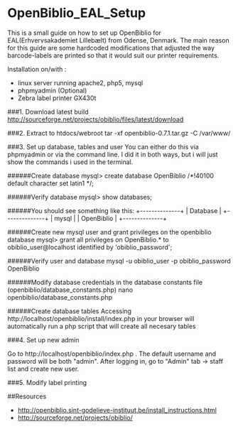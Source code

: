 OpenBiblio_EAL_Setup
====================

This is a small guide on how to set up OpenBiblio for EAL(Erhvervsakademiet Lillebælt) from Odense, Denmark. 
The main reason for this guide are some hardcoded modifications that adjusted the way barcode-labels are printed so that it would suit our printer requirements.

Installation on/with : 
- linux server running apache2, php5, mysql
- phpmyadmin (Optional)
- Zebra label printer GX430t


###1. Download latest build
http://sourceforge.net/projects/obiblio/files/latest/download

###2. Extract to htdocs/webroot
tar -xf openbiblio-0.7.1.tar.gz -C /var/www/

###3. Set up database, tables and user
You can either do this via phpmyadmin or via the command line. I did it in both ways, but i will just show the commands i used in the terminal.

######Create database
mysql> create database OpenBiblio /*!40100 default character set latin1 */;

######Verify database
mysql> show databases;

######You should see something like this:
+--------------+
| Database     |
+--------------+
| mysql        |
| OpenBiblio   |
+--------------+

######Create new mysql user and grant privileges on the openbiblio database
mysql> grant all privileges on OpenBiblio.* to obiblio_user@localhost identified by 'obiblio_password';

######Verify user and database
mysql -u obiblio_user -p obiblio_password OpenBiblio

######Modify database credentials in the database constants file (openbiblio/database_constants.php)
nano openbiblio/database_constants.php

######Create database tables
Accessing http://localhost/openbiblio/install/index.php in your browser will automatically run a php script that will create all necesary tables

###4. Set up new admin

Go to http://localhost/openbiblio/index.php . The default username and password will be both "admin". After logging in, go to "Admin" tab -> staff list and create new user.


###5. Modify label printing 




##Resources
- http://openbiblio.sint-godelieve-instituut.be/install_instructions.html
- http://sourceforge.net/projects/obiblio/
